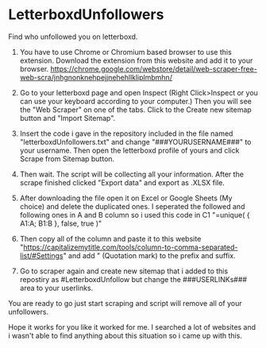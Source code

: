 # LetterboxdUnfollowers
Find who unfollowed you on letterboxd.

1) You have to use Chrome or Chromium based browser to use this extension. Download the extension from this website and add it to your browser.
https://chrome.google.com/webstore/detail/web-scraper-free-web-scra/jnhgnonknehpejjnehehllkliplmbmhn/

2) Go to your letterboxd page and open Inspect (Right Click>Inspect or you can use your keyboard according to your computer.) Then you will see the "Web Scraper" on one of the tabs. Click to the Create new sitemap button and "Import Sitemap".

3) Insert the code i gave in the repository included in the file named "letterboxdUnfollowers.txt" and change "###YOURUSERNAME###" to your username. Then open the letterboxd profile of yours and click Scrape from Sitemap button. 

4) Then wait. The script will be collecting all your information. After the scrape finished clicked "Export data" and export as .XLSX file.

5) After downloading the file open it on Excel or Google Sheets (My choice) and delete the duplicated ones. I seperated the followed and following ones in A and B column so i used this code in C1 "=unique( { A1:A; B1:B }, false, true )"

6) Then copy all of the column and paste it to this website "https://capitalizemytitle.com/tools/column-to-comma-separated-list/#Settings" and add " (Quotation mark) to the prefix and suffix.

7) Go to scraper again and create new sitemap that i added to this repostiry as #LetterboxdUnfollow but change the ###USERLINKs### area to your userlinks. 

You are ready to go just start scraping and script will remove all of your unfollowers.

Hope it works for you like it worked for me.
I searched a lot of websites and i wasn't able to find anything about this situation so i came up with this. 
